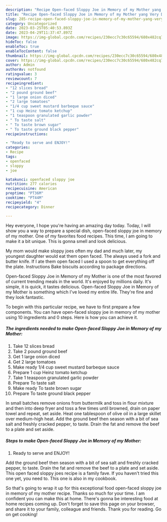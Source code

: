```yaml
---
description: "Recipe Open-faced Sloppy Joe in Memory of my Mother yang Very Delicious}"
title: "Recipe Open-faced Sloppy Joe in Memory of my Mother yang Very Delicious}"
slug: 285-recipe-open-faced-sloppy-joe-in-memory-of-my-mother-yang-very-delicious
category: Uncategorized
date: 2023-03-25T05:40:53.893Z
date: 2023-04-29T11:37:47.897Z
image: https://img-global.cpcdn.com/recipes/230ecc7c30c65594/680x482cq70/open-faced-sloppy-joe-in-memory-of-my-mother-recipe-main-photo.jpg
hideToc: false
enableToc: true
enableTocContent: false
thumbnail: https://img-global.cpcdn.com/recipes/230ecc7c30c65594/680x482cq70/open-faced-sloppy-joe-in-memory-of-my-mother-recipe-main-photo.jpg
cover: https://img-global.cpcdn.com/recipes/230ecc7c30c65594/680x482cq70/open-faced-sloppy-joe-in-memory-of-my-mother-recipe-main-photo.jpg
author: Admin
authorAv: notfound
ratingvalue: 3
reviewcount: 7
recipeingredient:
- "12 slices bread"
- "2 pound ground beef"
- "1 large onion diced"
- "2 large tomatoes"
- "1/4 cup sweet mustard barbeque sauce"
- "1 cup Heinz tomato ketchup"
- "1 teaspoon granulated garlic powder"
- " To taste salt"
- " To taste brown sugar"
- " To taste ground black pepper"
recipeinstructions:

- "Ready to serve and ENJOY!"
categories:
- Recipe
tags:
- openfaced
- sloppy
- joe

katakunci: openfaced sloppy joe 
nutrition: 277 calories
recipecuisine: American
preptime: "PT36M"
cooktime: "PT44M"
recipeyield: "4"
recipecategory: Dinner

---
```



Hey everyone, I hope you're having an amazing day today. Today, I will show you a way to prepare a special dish, open-faced sloppy joe in memory of my mother. One of my favorites food recipes. This time, I am going to make it a bit unique. This is gonna smell and look delicious.

My mom would make sloppy joes often my dad and much later, my youngest daughter would eat them open faced. The always used a fork and butter knife. If I ate them open faced I used a spoon to get everything off the plate. Instructions Bake biscuits according to package directions.

Open-faced Sloppy Joe in Memory of my Mother is one of the most favored of current trending meals in the world. It's enjoyed by millions daily. It's simple, it is quick, it tastes delicious. Open-faced Sloppy Joe in Memory of my Mother is something which I've loved my entire life. They're fine and they look fantastic.


To begin with this particular recipe, we have to first prepare a few components. You can have open-faced sloppy joe in memory of my mother using 10 ingredients and 0 steps. Here is how you can achieve it.

<!--inarticleads1-->

##### The ingredients needed to make Open-faced Sloppy Joe in Memory of my Mother:

1. Take 12 slices bread
1. Take 2 pound ground beef
1. Get 1 large onion diced
1. Get 2 large tomatoes
1. Make ready 1/4 cup sweet mustard barbeque sauce
1. Prepare 1 cup Heinz tomato ketchup
1. Take 1 teaspoon granulated garlic powder
1. Prepare  To taste salt
1. Make ready  To taste brown sugar
1. Prepare  To taste ground black pepper


In small batches remove onions from buttermilk and toss in flour mixture and then into deep fryer and toss a few times until browned, drain on paper towel and repeat, set aside. Heat one tablespoon of olive oil in a large skillet over medium-high heat. Add the ground beef then season with a bit of sea salt and freshly cracked pepper, to taste. Drain the fat and remove the beef to a plate and set aside. 

<!--inarticleads2-->

##### Steps to make Open-faced Sloppy Joe in Memory of my Mother:


1. Ready to serve and ENJOY!

Add the ground beef then season with a bit of sea salt and freshly cracked pepper, to taste. Drain the fat and remove the beef to a plate and set aside. This open faced sloppy joes recipe is a family fave. If you haven&#39;t tried this one yet, you need to. This one is also in my cookbook. 

So that's going to wrap it up for this exceptional food open-faced sloppy joe in memory of my mother recipe. Thanks so much for your time. I am confident you can make this at home. There's gonna be interesting food at home recipes coming up. Don't forget to save this page on your browser, and share it to your family, colleague and friends. Thank you for reading. Go on get cooking!
